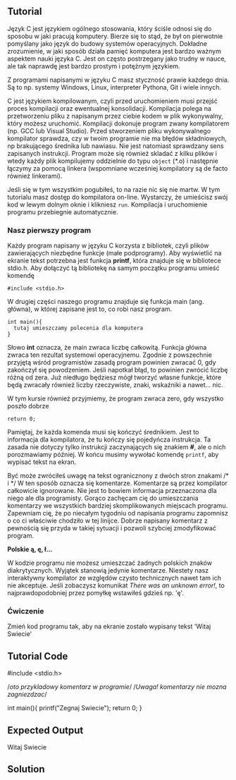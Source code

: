 Tutorial
--------

Język C jest językiem ogólnego stosowania, który ściśle odnosi się do sposobu w jaki pracują komputery. Bierze się to stąd, że był on pierwotnie pomyślany jako język do budowy systemów operacyjnych. Dokładne zrozumienie, w jaki sposób działa pamięć komputera jest bardzo ważnym aspektem nauki języka C. Jest on często postrzegany jako trudny w nauce, ale tak naprawdę jest bardzo prostym i potężnym językiem.

Z programami napisanymi w języku C masz styczność prawie każdego dnia. Są to np. systemy Windows, Linux, interpreter Pythona, Git i wiele innych.

C jest językiem kompilowanym, czyli przed uruchomieniem musi przejść proces kompilacji oraz ewentualnej konsolidacji. Kompilacja polega na przetworzeniu pliku z napisanym przez ciebie kodem w plik wykonywalny, który możesz uruchomić. Kompilacji dokonuje program zwany kompilatorem (np. GCC lub Visual Studio). Przed stworzeniem pliku wykonywalnego kompilator sprawdza, czy w twoim programie nie ma błędów składniowych, np brakującego średnika lub nawiasu. Nie jest natomiast sprawdzany sens zapisanych instrukcji. Program może się również skladać z kilku plików i wtedy każdy plik kompilujemy oddzielnie do typu `object` (*.o) i następnie łączymy za pomocą linkera (wspomniane wcześniej kompilatory są de facto również linkerami). 

Jeśli się w tym wszystkim pogubiłeś, to na razie nic się nie martw. W tym tutorialu masz dostęp do kompilatora on-line. Wystarczy, że umieścisz swój kod w lewym dolnym oknie i klikniesz `run`. Kompilacja i uruchomienie programu przebiegnie automatycznie.

### Nasz pierwszy program

Każdy program napisany w języku C korzysta z bibliotek, czyli plików zawierających niezbędne funkcje (małe podprogramy). Aby wyświetlić na ekranie tekst potrzebna jest funkcja **printf**, która znajduje się w bibliotece stdio.h. Aby dołączyć tą bibliotekę na samym początku programu umieść komendę

    #include <stdio.h>

W drugiej części naszego programu znajduje się funkcja main (ang. główna), w której zapisane jest to, co robi nasz program.

    int main(){
      tutaj umieszczamy polecenia dla komputera
    }

Słowo **int** oznacza, że main zwraca liczbę całkowitą. Funkcja główna zwraca ten rezultat systemowi operacyjnemu. Zgodnie z powszechnie przyjętą wśród programistów zasadą program powinien zwracać 0, gdy zakończył się powodzeniem. Jeśli napotkał błąd, to powinien zwrócić liczbę różną od zera. Już niedługo będziesz mógł tworzyć własne funkcje, które będą zwracały również liczby rzeczywiste, znaki, wskaźniki a nawet... nic.

W tym kursie również przyjmiemy, że program zwraca zero, gdy wszystko poszło dobrze

    return 0;

Pamiętaj, że każda komenda musi się kończyć średnikiem. Jest to informacja dla kompilatora, że tu kończy się pojedyńcza instrukcja.
Ta zasada nie dotyczy tylko instrukcji zaczynających się znakiem **#**, ale o nich porozmawiamy później. W końcu musimy wywołać komendę `printf`, aby wypisać tekst na ekran.

Być może zwróciłeś uwagę na tekst ogranicznony z dwóch stron znakami /* i */ W ten sposób oznacza się komentarze. Komentarze są przez kompilator całkowicie ignorowane. Nie jest to bowiem informacja przeznaczona dla niego ale dla programisty. Gorąco zachęcam cię do umieszczania komentarzy we wszystkich bardziej skomplikowanych miejscach programu. Zapewniam cię, że po niecałym tygodniu od napisania programu zapomnisz o co ci właściwie chodziło w tej linijce. Dobrze napisany komentarz z pewnością się przyda w takiej sytuacji i pozwoli szybciej zmodyfikować program.

**Polskie ą, ę, ł...**

W kodzie programu nie możesz umieszczać żadnych polskich znaków diakrytycznych. Wyjątek stanowią jedynie komentarze. Niestety nasz interaktywny kompilator ze względów czysto technicznych nawet tam ich nie akceptuje. Jeśli zobaczysz komunikat *There was an unknown error!*, to najprawdopodobniej przez pomyłkę wstawiłeś gdzieś np. 'ę'. 

### Ćwiczenie

Zmień kod programu tak, aby na ekranie zostało wypisany tekst 'Witaj Swiecie'

Tutorial Code
-------------

#include <stdio.h>

/*oto przykladowy
komentarz w programie*/
/*Uwaga! komentarzy nie mozna zagniezdzac*/

int main(){
  printf("Zegnaj Swiecie");
  return 0;
}

Expected Output
---------------

Witaj Swiecie

Solution
--------
